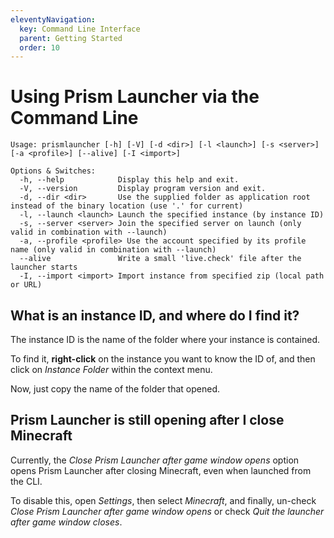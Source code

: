 ```yaml
---
eleventyNavigation:
  key: Command Line Interface
  parent: Getting Started
  order: 10
---
```


# Using Prism Launcher via the Command Line

```
Usage: prismlauncher [-h] [-V] [-d <dir>] [-l <launch>] [-s <server>] [-a <profile>] [--alive] [-I <import>]

Options & Switches:
  -h, --help            Display this help and exit.
  -V, --version         Display program version and exit.
  -d, --dir <dir>       Use the supplied folder as application root instead of the binary location (use '.' for current)
  -l, --launch <launch> Launch the specified instance (by instance ID)
  -s, --server <server> Join the specified server on launch (only valid in combination with --launch)
  -a, --profile <profile> Use the account specified by its profile name (only valid in combination with --launch)
  --alive               Write a small 'live.check' file after the launcher starts
  -I, --import <import> Import instance from specified zip (local path or URL)
```

## What is an instance ID, and where do I find it?

The instance ID is the name of the folder where your instance is contained.

To find it, **right-click** on the instance you want to know the ID of, and then click on *Instance Folder* within the context menu.

Now, just copy the name of the folder that opened.

## Prism Launcher is still opening after I close Minecraft

Currently, the *Close Prism Launcher after game window opens* option opens Prism Launcher after closing Minecraft, even when launched from the CLI.

To disable this, open *Settings*, then select *Minecraft*, and finally, un-check *Close Prism Launcher after game window opens* or check *Quit the launcher after game window closes*.
